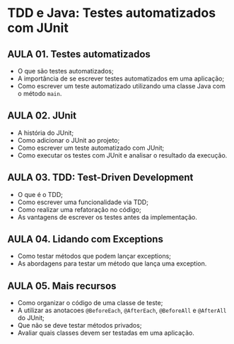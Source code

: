 # TDD e Java: Testes automatizados com JUnit
## AULA 01. Testes automatizados
- O que são testes automatizados;
- A importância de se escrever testes automatizados em uma aplicação;
- Como escrever um teste automatizado utilizando uma classe Java com o método `main`.

## AULA 02. JUnit
- A história do JUnit;
- Como adicionar o JUnit ao projeto;
- Como escrever um teste automatizado com JUnit;
- Como executar os testes com JUnit e analisar o resultado da execução.

## AULA 03. TDD: Test-Driven Development
- O que é o TDD;
- Como escrever uma funcionalidade via TDD;
- Como realizar uma refatoração no código;
- As vantagens de escrever os testes antes da implementação.

## AULA 04. Lidando com Exceptions
- Como testar métodos que podem lançar exceptions;
- As abordagens para testar um método que lança uma exception.

## AULA 05. Mais recursos
- Como organizar o código de uma classe de teste;
- A utilizar as anotacoes `@BeforeEach`, `@AfterEach`, `@BeforeAll` e `@AfterAll` do JUnit;
- Que não se deve testar métodos privados;
- Avaliar quais classes devem ser testadas em uma aplicação.